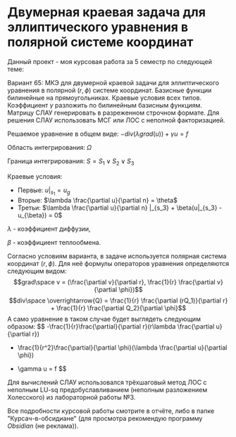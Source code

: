 # Двумерная краевая задача для эллиптического уравнения в полярной системе координат

Данный проект - моя курсовая работа за 5 семестр по следующей теме:

Вариант 65: МКЭ для двумерной краевой задачи для эллиптического уравнения в полярной $(r,\phi)$ системе координат. Базисные функции билинейные на прямоугольниках. Краевые условия всех типов. Коэффициент $\gamma$ разложить по билинейным базисным функциям. Матрицу СЛАУ генерировать в разреженном строчном формате. Для решения СЛАУ использовать МСГ или ЛОС с неполной факторизацией.

Решаемое уравнение в общем виде:
$-div(\lambda grad(u)) + \gamma u = f$

Область интегрирования: $\Omega$

Граница интегрирования: $S = S_1 \lor S_2 \lor S_3$

Краевые условия:
- Первые: $u|_{s_1} = u_g$
- Вторые: $\lambda \frac{\partial u}{\partial n} = \theta$
- Третьи: $\lambda \frac{\partial u}{\partial n} |_{s_3} + \beta(u|_{s_3} - u_{\beta}) = 0$

$\lambda$ - коэффициент диффузии,

$\beta$ - коэффициент теплообмена.

Согласно условиям варианта, в задаче используется полярная система координат $(r, \phi)$. Для неё формулы операторов уравнения определяются следующим видом:
$$grad\space v = (\frac{\partial v}{\partial r}, \frac{1}{r} \frac{\partial v}{\partial \phi})$$
$$div\space \overrightarrow{Q} = \frac{1}{r} \frac{\partial (rQ_1)}{\partial r} + \frac{1}{r} \frac{\partial Q_2}{\partial \phi}$$
А само уравнение в таком случае будет выглядеть следующим образом:
$$
-\frac{1}{r}\frac{\partial}{\partial r}(r\lambda \frac{\partial u}{\partial r})
- \frac{1}{r^2}\frac{\partial}{\partial \phi}(\lambda \frac{\partial u}{\partial \phi})
+ \gamma u = f
$$

Для вычислений СЛАУ использовался трёхшаговый метод ЛОС с неполным LU-sq предобуславливанием (неполным разложением Холесского) из лабораторной работы №3.

Все подробности курсовой работы смотрите в отчёте, либо в папке "Курсач-в-обсидиане" (для просмотра рекомендую программу *Obsidian* (не реклама)).
